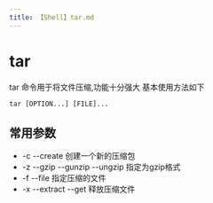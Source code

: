 ```yaml
---
title: 【Shell】tar.md
---
```

# tar
tar 命令用于将文件压缩,功能十分强大
基本使用方法如下
```shell
tar [OPTION...] [FILE]...
```

## 常用参数
* -c --create 创建一个新的压缩包
* -z --gzip --gunzip --ungzip 指定为gzip格式
* -f --file 指定压缩的文件
* -x --extract --get 释放压缩文件
